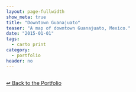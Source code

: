 ```yaml
---
layout: page-fullwidth
show_meta: true
title: "Downtown Guanajuato"
teaser: "A map of downtown Guanajuato, Mexico."
date: "2015-01-01"
tags:
  - carto print 
category:
  - portfolio
header: no
---
```





<a href="{{site.url}}{{site.baseurl}}/images/" target="_blank">
  <img class="portfolio" src="{{site.url}}{{site.baseurl}}/images/" alt="">
</a>


[<span class="back-arrow">&#8619;</span> Back to the Portfolio](/work/)